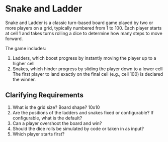 # Snake and Ladder
Snake and Ladder is a classic turn-based board game played by two or more players on a grid, typically numbered from 1 to 100. Each player starts at cell 1 and takes turns rolling a dice to determine how many steps to move forward.

The game includes:
1. Ladders, which boost progress by instantly moving the player up to a higher cell
2. Snakes, which hinder progress by sliding the player down to a lower cell
The first player to land exactly on the final cell (e.g., cell 100) is declared the winner.

## Clarifying Requirements
1. What is the grid size? Board shape? 10x10
2. Are the positions of the ladders and snakes fixed or configurable? If configurable, what is the default?
3. Can a player overshoot the board and win?
4. Should the dice rolls be simulated by code or taken in as input?
5. Which player starts first?